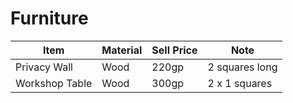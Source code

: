 # Furniture

| Item           | Material | Sell Price | Note           |
| -------------- | -------- | ---------- | -------------- |
| Privacy Wall   | Wood     | 220gp      | 2 squares long |
| Workshop Table | Wood     | 300gp      | 2 x 1 squares  |
